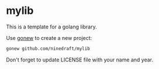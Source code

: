 # mylib

This is a template for a golang library.

Use [gonew](https://go.dev/blog/gonew) to create a new project:

```bash
gonew github.com/ninedraft/mylib
```

Don't forget to update LICENSE file with your name and year.